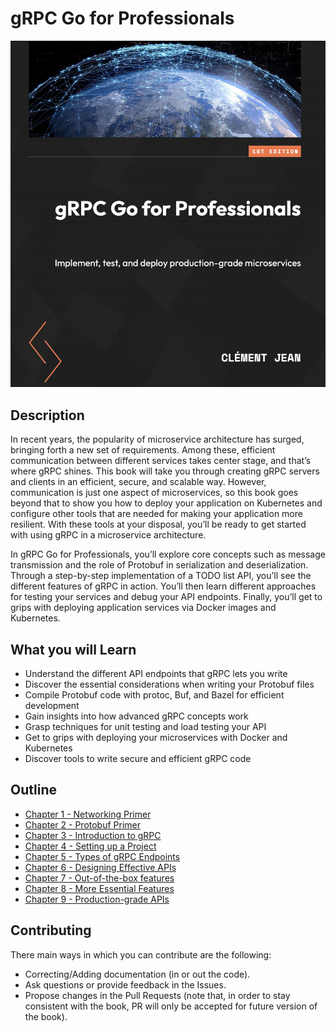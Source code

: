 # gRPC Go for Professionals

![gRPC Go for Professionals](assets/cover.jpg)

## Description

In recent years, the popularity of microservice architecture has surged, bringing forth a new set of requirements. Among these, efficient communication between different services takes center stage, and that’s where gRPC shines. This book will take you through creating gRPC servers and clients in an efficient, secure, and scalable way. However, communication is just one aspect of microservices, so this book goes beyond that to show you how to deploy your application on Kubernetes and configure other tools that are needed for making your application more resilient. With these tools at your disposal, you’ll be ready to get started with using gRPC in a microservice architecture.

In gRPC Go for Professionals, you’ll explore core concepts such as message transmission and the role of Protobuf in serialization and deserialization. Through a step-by-step implementation of a TODO list API, you’ll see the different features of gRPC in action. You’ll then learn different approaches for testing your services and debug your API endpoints. Finally, you’ll get to grips with deploying application services via Docker images and Kubernetes.

## What you will Learn

- Understand the different API endpoints that gRPC lets you write
- Discover the essential considerations when writing your Protobuf files
- Compile Protobuf code with protoc, Buf, and Bazel for efficient development
- Gain insights into how advanced gRPC concepts work
- Grasp techniques for unit testing and load testing your API
- Get to grips with deploying your microservices with Docker and Kubernetes
- Discover tools to write secure and efficient gRPC code

## Outline

* [Chapter 1 - Networking Primer](chapter1)
* [Chapter 2 - Protobuf Primer](chapter2)
* [Chapter 3 - Introduction to gRPC](chapter3)
* [Chapter 4 - Setting up a Project](chapter4)
* [Chapter 5 - Types of gRPC Endpoints](chapter5)
* [Chapter 6 - Designing Effective APIs](chapter6)
* [Chapter 7 - Out-of-the-box features](chapter7)
* [Chapter 8 - More Essential Features](chapter8)
* [Chapter 9 - Production-grade APIs](chapter9)

## Contributing

There main ways in which you can contribute are the following:

- Correcting/Adding documentation (in or out the code).
- Ask questions or provide feedback in the Issues.
- Propose changes in the Pull Requests (note that, in order to stay consistent with the book, PR will only be accepted for future version of the book).